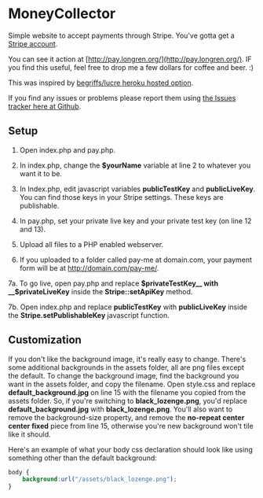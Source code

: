 MoneyCollector
==============
Simple website to accept payments through Stripe. You've gotta get a [Stripe account](https://stripe.com/).

You can see it action at [http://pay.longren.org/](http://pay.longren.org/). IF you find this useful, feel free to drop me a few dollars for coffee and beer. :)

This was inspired by [begriffs/lucre heroku hosted option](https://github.com/begriffs/lucre).

If you find any issues or problems please report them using [the Issues tracker here at Github](https://github.com/tlongren/MoneyCollector/issues). 


Setup
-----------------------------
1. Open index.php and pay.php.

2. In index.php, change the __$yourName__ variable at line 2 to whatever you want it to be.

3. In Index.php, edit javascript variables __publicTestKey__ and __publicLiveKey__. You can find those keys in your Stripe settings. These keys are publishable.

4. In pay.php, set your private live key and your private test key (on line 12 and 13).

5. Upload all files to a PHP enabled webserver.

6. If you uploaded to a folder called pay-me at domain.com, your payment form will be at http://domain.com/pay-me/.

7a. To go live, open pay.php and replace __$privateTestKey__ with __$privateLiveKey__ inside the __Stripe::setApiKey__ method.

7b. Open index.php and replace __publicTestKey__ with __publicLiveKey__ inside the __Stripe.setPublishableKey__ javascript function.


Customization
-----------------------------
If you don't like the background image, it's really easy to change. There's some additional backgrounds in the assets folder, all are png files except the default. To change the background image, find the background you want in the assets folder, and copy the filename. Open style.css and replace __default_background.jpg__ on line 15 with the filename you copied from the assets folder. So, if you're switching to __black_lozenge.png__, you'd replace __default_background.jpg__ with __black_lozenge.png__. You'll also want to remove the background-size property, and remove the __no-repeat center center fixed__ piece from line 15, otherwise you're new background won't tile like it should.

Here's an example of what your body css declaration should look like using something other than the default background:
```CSS
body {
	background:url("/assets/black_lozenge.png"); 
}
```